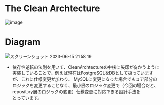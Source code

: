 # The Clean Archtecture


![image](https://github.com/daitenn/echo-rest-api/assets/101037787/a20c3750-3688-4e72-ae2d-da5b7740e72d)

# Diagram

![スクリーンショット 2023-06-15 21 58 19](https://github.com/daitenn/echo-rest-api/assets/101037787/2fb6af8d-12a2-4a0d-b38d-072e8ca50382)

- 依存性逆転の法則を用いて、CleanArchtectureの中核に矢印が向かうように実装していることで、例えば現在はPostgreSQLをDBとして扱っていますが、これに仕様変更が加わり、
  MySQLに変更になった場合でもコア部分のロジックを変更することなく、最小限のロジック変更で（今回の場合だと、repository層のロジックの変更）仕様変更に対応できる設計手法を　　　　　　とっています。
